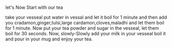 let's Now Start with our tea

take your vesseal put water in vessal and let it boil for 1 minute and then add you cradamon,ginger,tulsi,large cardamon,cloves,maladhi and let them boil for 1 minute. Now put your tea powder and sugar in the vesseal, let them boil for 30 seconds. Now, slowly-Slowly add your milk in your vesseal boil it and pour in your mug and enjoy your tea. 